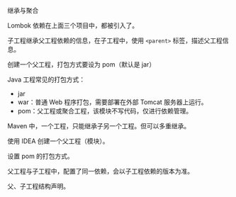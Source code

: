 继承与聚合

Lombok 依赖在上面三个项目中，都被引入了。

子工程继承父工程依赖的信息，在子工程中，使用 `<parent>` 标签，描述父工程信息。

创建一个父工程，打包方式要设为 pom（默认是 jar）

Java 工程常见的打包方式：

- jar
- war：普通 Web 程序打包，需要部署在外部 Tomcat 服务器上运行。
- pom：父工程或聚合工程，该模块不写代码，仅进行依赖管理。

Maven 中，一个工程，只能继承子另一个工程。但可以多重继承。



使用 IDEA 创建一个父工程（模块）。

设置 pom 的打包方式。



父工程与子工程中，配置了同一依赖，会以子工程依赖的版本为准。



父、子工程结构声明。